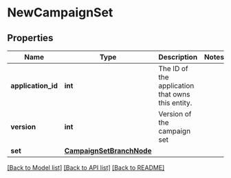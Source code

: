 # NewCampaignSet

## Properties
Name | Type | Description | Notes
------------ | ------------- | ------------- | -------------
**application_id** | **int** | The ID of the application that owns this entity. | 
**version** | **int** | Version of the campaign set | 
**set** | [**CampaignSetBranchNode**](CampaignSetBranchNode.md) |  | 

[[Back to Model list]](../README.md#documentation-for-models) [[Back to API list]](../README.md#documentation-for-api-endpoints) [[Back to README]](../README.md)


